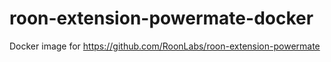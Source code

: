 # roon-extension-powermate-docker
Docker image for https://github.com/RoonLabs/roon-extension-powermate
